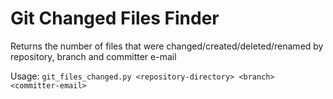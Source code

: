 # Git Changed Files Finder
Returns the number of files that were changed/created/deleted/renamed by repository, branch and committer e-mail

Usage: `git_files_changed.py <repository-directory> <branch> <committer-email>`
